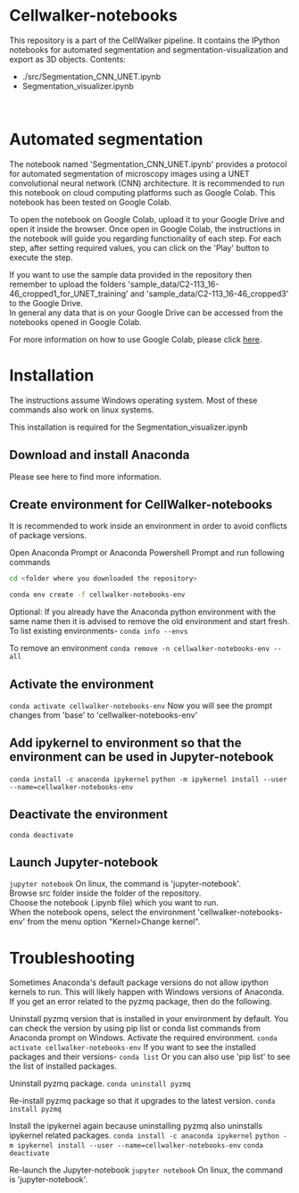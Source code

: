# Cellwalker-notebooks

This repository is a part of the CellWalker pipeline. It contains the IPython notebooks for automated segmentation and segmentation-visualization and export as 3D objects.
Contents:<br>
<ul>
<li> ./src/Segmentation_CNN_UNET.ipynb </li>
<li> Segmentation_visualizer.ipynb </li>
</ul>
<br>

# Automated segmentation
The notebook named 'Segmentation_CNN_UNET.ipynb' provides a protocol for automated segmentation of microscopy images using a UNET convolutional neural network (CNN) architecture.
It is recommended to run this notebook on cloud computing platforms such as Google Colab. This notebook has been tested on Google Colab.<br>

To open the notebook on Google Colab, upload it to your Google Drive and open it inside the browser.
Once open in Google Colab, the instructions in the notebook will guide you regarding functionality of each step. For each step, after setting required values, you can click on the 'Play' button to execute the step.

If you want to use the sample data provided in the repository then remember to upload the folders 'sample_data/C2-113_16-46_cropped1_for_UNET_training' and 'sample_data/C2-113_16-46_cropped3' to the Google Drive.<br>
In general any data that is on your Google Drive can be accessed from the notebooks opened in Google Colab.

For more information on how to use Google Colab, please click <a href="https://colab.research.google.com/" target="_blank">here</a>.

# Installation
The instructions assume Windows operating system. Most of these commands also work on linux systems.

This installation is required for the Segmentation_visualizer.ipynb
## Download and install Anaconda
Please see here to find more information.

## Create environment for CellWalker-notebooks
It is recommended to work inside an environment in order to avoid conflicts of package versions.<br>

Open Anaconda Prompt or Anaconda Powershell Prompt and run following commands

```bash
cd <folder where you downloaded the repository>
```

```bash
conda env create -f cellwalker-notebooks-env
```

Optional: If you already have the Anaconda python environment with the same name then it is advised to remove the old environment and start fresh.
To list existing environments-
```conda info --envs```

To remove an environment
```conda remove -n cellwalker-notebooks-env --all```


## Activate the environment
```conda activate cellwalker-notebooks-env```
Now you will see the prompt changes from 'base' to 'cellwalker-notebooks-env'

## Add ipykernel to environment so that the environment can be used in Jupyter-notebook
```conda install -c anaconda ipykernel```
```python -m ipykernel install --user --name=cellwalker-notebooks-env```

## Deactivate the environment
```conda deactivate```

## Launch Jupyter-notebook
```jupyter notebook```
On linux, the command is 'jupyter-notebook'.<Br>
Browse src folder inside the folder of the repository.<br>
Choose the notebook (.ipynb file) which you want to run.<br>
When the notebook opens, select the environment 'cellwalker-notebooks-env' from the menu option "Kernel>Change kernel".


# Troubleshooting
Sometimes Anaconda's default package versions do not allow ipython kernels to run. This will likely happen with Windows versions of Anaconda.
If you get an error related to the pyzmq package, then do the following.<br>

Uninstall pyzmq version that is installed in your environment by default. You can check the version by using pip list or conda list commands from Anaconda prompt on Windows.
Activate the required environment.
```conda activate cellwalker-notebooks-env```
If you want to see the installed packages and their versions-
```conda list```
Or you can also use 'pip list' to see the list of installed packages.

Uninstall pyzmq package.
```conda uninstall pyzmq```

Re-install pyzmq package so that it upgrades to the latest version.
```conda install pyzmq```

Install the ipykernel again because uninstalling pyzmq also uninstalls ipykernel related packages.
```conda install -c anaconda ipykernel```
```python -m ipykernel install --user --name=cellwalker-notebooks-env```
```conda deactivate```

Re-launch the Jupyter-notebook
```jupyter notebook```
On linux, the command is 'jupyter-notebook'.


